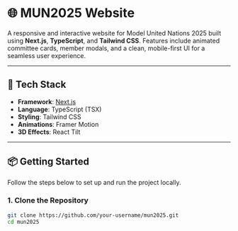 # 🌐 MUN2025 Website

A responsive and interactive website for Model United Nations 2025 built using **Next.js**, **TypeScript**, and **Tailwind CSS**. Features include animated committee cards, member modals, and a clean, mobile-first UI for a seamless user experience.

---

## 🚀 Tech Stack

- **Framework**: [Next.js](https://nextjs.org/)
- **Language**: TypeScript (TSX)
- **Styling**: Tailwind CSS
- **Animations**: Framer Motion
- **3D Effects**: React Tilt

---

## 📦 Getting Started

Follow the steps below to set up and run the project locally.

### 1. Clone the Repository

```bash
git clone https://github.com/your-username/mun2025.git
cd mun2025

